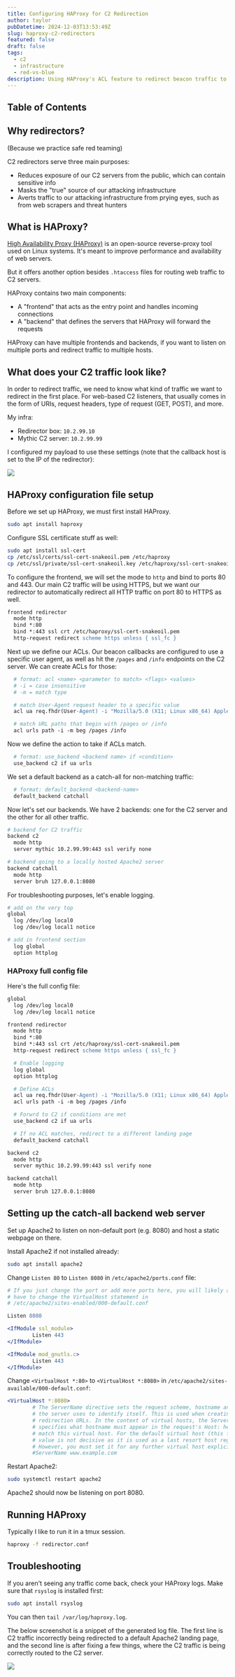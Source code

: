 ```yaml
---
title: Configuring HAProxy for C2 Redirection
author: taylor
pubDatetime: 2024-12-03T13:53:49Z
slug: haproxy-c2-redirectors
featured: false
draft: false
tags:
  - c2
  - infrastructure
  - red-vs-blue
description: Using HAProxy's ACL feature to redirect beacon traffic to C2 servers.
---
```


## Table of Contents

## Why redirectors?

(Because we practice safe red teaming)

C2 redirectors serve three main purposes:

- Reduces exposure of our C2 servers from the public, which can contain sensitive info
- Masks the "true" source of our attacking infrastructure
- Averts traffic to our attacking infrastructure from prying eyes, such as from web scrapers and threat hunters

## What is HAProxy?

[High Availability Proxy (HAProxy)](https://www.haproxy.org/) is an open-source reverse-proxy tool used on Linux systems. It's meant to improve performance and availability of web servers.

But it offers another option besides `.htaccess` files for routing web traffic to C2 servers.

HAProxy contains two main components:

- A "frontend" that acts as the entry point and handles incoming connections
- A "backend" that defines the servers that HAProxy will forward the requests

HAProxy can have multiple frontends and backends, if you want to listen on multiple ports and redirect traffic to multiple hosts.

## What does your C2 traffic look like?

In order to redirect traffic, we need to know what kind of traffic we want to redirect in the first place. For web-based C2 listeners, that usually comes in the form of URIs, request headers, type of request (GET, POST), and more.

My infra:

- Redirector box: `10.2.99.10`
- Mythic C2 server: `10.2.99.99`

I configured my payload to use these settings (note that the callback host is set to the IP of the redirector):

![](https://i.postimg.cc/hjxZ6RBr/SCR-20241203-pknz.png)

## HAProxy configuration file setup

Before we set up HAProxy, we must first install HAProxy.

```bash
sudo apt install haproxy
```

Configure SSL certificate stuff as well:

```bash
sudo apt install ssl-cert
cp /etc/ssl/certs/ssl-cert-snakeoil.pem /etc/haproxy
cp /etc/ssl/private/ssl-cert-snakeoil.key /etc/haproxy/ssl-cert-snakeoil.pem.key # haproxy is weird
```

To configure the frontend, we will set the mode to `http` and bind to ports 80 and 443. Our main C2 traffic will be using HTTPS, but we want our redirector to automatically redirect all HTTP traffic on port 80 to HTTPS as well.

```apache
frontend redirector
  mode http
  bind *:80
  bind *:443 ssl crt /etc/haproxy/ssl-cert-snakeoil.pem
  http-request redirect scheme https unless { ssl_fc }
```

Next up we define our ACLs. Our beacon callbacks are configured to use a specific user agent, as well as hit the `/pages` and `/info` endpoints on the C2 server. We can create ACLs for those:

```apache
  # format: acl <name> <parameter to match> <flags> <values>
  # -i = case insensitive
  # -m = match type

  # match User-Agent request header to a specific value
  acl ua req.fhdr(User-Agent) -i "Mozilla/5.0 (X11; Linux x86_64) AppleWebKit/537.36 (KHTML, like Gecko) Chrome/110.0.5481.100 Safari/537.36"

  # match URL paths that begin with /pages or /info
  acl urls path -i -m beg /pages /info
```

Now we define the action to take if ACLs match.

```apache
  # format: use_backend <backend name> if <condition>
  use_backend c2 if ua urls
```

We set a default backend as a catch-all for non-matching traffic:

```apache
  # format: default_backend <backend-name>
  default_backend catchall
```

Now let's set our backends. We have 2 backends: one for the C2 server and the other for all other traffic.

```apache
# backend for C2 traffic
backend c2
  mode http
  server mythic 10.2.99.99:443 ssl verify none

# backend going to a locally hosted Apache2 server
backend catchall
  mode http
  server bruh 127.0.0.1:8080
```

For troubleshooting purposes, let's enable logging.

```apache
# add on the very top
global
  log /dev/log local0
  log /dev/log local1 notice

# add in frontend section
  log global
  option httplog

```

### HAProxy full config file

Here's the full config file:

```apache
global
  log /dev/log local0
  log /dev/log local1 notice

frontend redirector
  mode http
  bind *:80
  bind *:443 ssl crt /etc/haproxy/ssl-cert-snakeoil.pem
  http-request redirect scheme https unless { ssl_fc }

  # Enable logging
  log global
  option httplog

  # Define ACLs
  acl ua req.fhdr(User-Agent) -i "Mozilla/5.0 (X11; Linux x86_64) AppleWebKit/537.36 (KHTML, like Gecko) Chrome/110.0.5481.100 Safari/537.36"
  acl urls path -i -m beg /pages /info

  # Forwrd to C2 if conditions are met
  use_backend c2 if ua urls

  # If no ACL matches, redirect to a different landing page
  default_backend catchall

backend c2
  mode http
  server mythic 10.2.99.99:443 ssl verify none

backend catchall
  mode http
  server bruh 127.0.0.1:8080

```

## Setting up the catch-all backend web server

Set up Apache2 to listen on non-default port (e.g. 8080) and host a static webpage on there.

Install Apache2 if not installed already:

```bash
sudo apt install apache2
```

Change `Listen 80` to `Listen 8080` in `/etc/apache2/ports.conf` file:

```apache
# If you just change the port or add more ports here, you will likely also
# have to change the VirtualHost statement in
# /etc/apache2/sites-enabled/000-default.conf

Listen 8080

<IfModule ssl_module>
        Listen 443
</IfModule>

<IfModule mod_gnutls.c>
        Listen 443
</IfModule>
```

Change `<VirtualHost *:80>` to `<VirtualHost *:8080>` in `/etc/apache2/sites-available/000-default.conf`:

```apache
<VirtualHost *:8080>
        # The ServerName directive sets the request scheme, hostname and port that
        # the server uses to identify itself. This is used when creating
        # redirection URLs. In the context of virtual hosts, the ServerName
        # specifies what hostname must appear in the request's Host: header to
        # match this virtual host. For the default virtual host (this file) this
        # value is not decisive as it is used as a last resort host regardless.
        # However, you must set it for any further virtual host explicitly.
        #ServerName www.example.com
```

Restart Apache2:

```bash
sudo systemctl restart apache2
```

Apache2 should now be listening on port 8080.

## Running HAProxy

Typically I like to run it in a tmux session.

```bash
haproxy -f redirector.conf
```

## Troubleshooting

If you aren't seeing any traffic come back, check your HAProxy logs. Make sure that `rsyslog` is installed first:

```bash
sudo apt install rsyslog
```

You can then `tail /var/log/haproxy.log`.

The below screenshot is a snippet of the generated log file. The first line is C2 traffic incorrectly being redirected to a default Apache2 landing page, and the second line is after fixing a few things, where the C2 traffic is being correctly routed to the C2 server.

![](https://i.postimg.cc/d1mmGsFz/SCR-20241203-posg.png)
